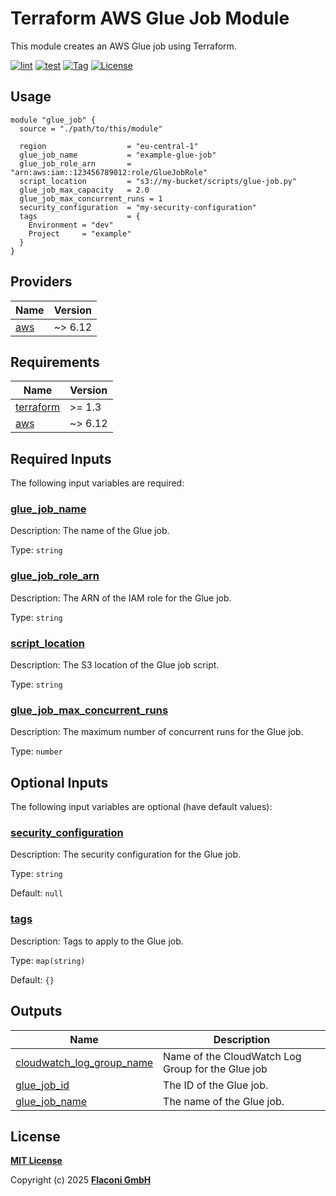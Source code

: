 # Terraform AWS Glue Job Module

This module creates an AWS Glue job using Terraform.

[![lint](https://github.com/flaconi/terraform-cloudflare-worker/workflows/lint/badge.svg)](https://github.com/flaconi/terraform-cloudflare-worker/actions?query=workflow%3Alint)
[![test](https://github.com/flaconi/terraform-cloudflare-worker/workflows/test/badge.svg)](https://github.com/flaconi/terraform-cloudflare-worker/actions?query=workflow%3Atest)
[![Tag](https://img.shields.io/github/tag/flaconi/terraform-cloudflare-worker.svg)](https://github.com/flaconi/terraform-cloudflare-worker/releases)
[![License](https://img.shields.io/badge/license-MIT-blue.svg)](https://opensource.org/licenses/MIT)

## Usage

```hcl
module "glue_job" {
  source = "./path/to/this/module"

  region                  = "eu-central-1"
  glue_job_name           = "example-glue-job"
  glue_job_role_arn       = "arn:aws:iam::123456789012:role/GlueJobRole"
  script_location         = "s3://my-bucket/scripts/glue-job.py"
  glue_job_max_capacity   = 2.0
  glue_job_max_concurrent_runs = 1
  security_configuration  = "my-security-configuration"
  tags                    = {
    Environment = "dev"
    Project     = "example"
  }
}
```

<!-- TFDOCS_HEADER_START -->


<!-- TFDOCS_HEADER_END -->

<!-- TFDOCS_PROVIDER_START -->
## Providers

| Name | Version |
|------|---------|
| <a name="provider_aws"></a> [aws](#provider\_aws) | ~> 6.12 |

<!-- TFDOCS_PROVIDER_END -->

<!-- TFDOCS_REQUIREMENTS_START -->
## Requirements

| Name | Version |
|------|---------|
| <a name="requirement_terraform"></a> [terraform](#requirement\_terraform) | >= 1.3 |
| <a name="requirement_aws"></a> [aws](#requirement\_aws) | ~> 6.12 |

<!-- TFDOCS_REQUIREMENTS_END -->

<!-- TFDOCS_INPUTS_START -->
## Required Inputs

The following input variables are required:

### <a name="input_glue_job_name"></a> [glue\_job\_name](#input\_glue\_job\_name)

Description: The name of the Glue job.

Type: `string`

### <a name="input_glue_job_role_arn"></a> [glue\_job\_role\_arn](#input\_glue\_job\_role\_arn)

Description: The ARN of the IAM role for the Glue job.

Type: `string`

### <a name="input_script_location"></a> [script\_location](#input\_script\_location)

Description: The S3 location of the Glue job script.

Type: `string`

### <a name="input_glue_job_max_concurrent_runs"></a> [glue\_job\_max\_concurrent\_runs](#input\_glue\_job\_max\_concurrent\_runs)

Description: The maximum number of concurrent runs for the Glue job.

Type: `number`

## Optional Inputs

The following input variables are optional (have default values):

### <a name="input_security_configuration"></a> [security\_configuration](#input\_security\_configuration)

Description: The security configuration for the Glue job.

Type: `string`

Default: `null`

### <a name="input_tags"></a> [tags](#input\_tags)

Description: Tags to apply to the Glue job.

Type: `map(string)`

Default: `{}`

<!-- TFDOCS_INPUTS_END -->

<!-- TFDOCS_OUTPUTS_START -->
## Outputs

| Name | Description |
|------|-------------|
| <a name="output_cloudwatch_log_group_name"></a> [cloudwatch\_log\_group\_name](#output\_cloudwatch\_log\_group\_name) | Name of the CloudWatch Log Group for the Glue job |
| <a name="output_glue_job_id"></a> [glue\_job\_id](#output\_glue\_job\_id) | The ID of the Glue job. |
| <a name="output_glue_job_name"></a> [glue\_job\_name](#output\_glue\_job\_name) | The name of the Glue job. |

<!-- TFDOCS_OUTPUTS_END -->

## License

**[MIT License](LICENSE)**

Copyright (c) 2025 **[Flaconi GmbH](https://github.com/flaconi)**
